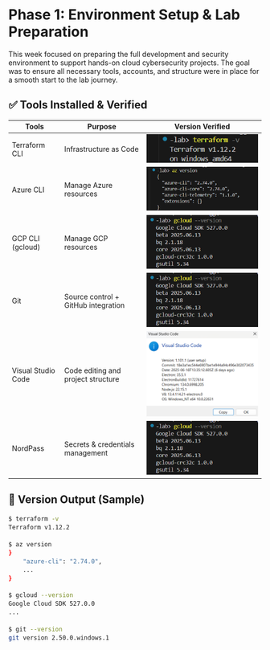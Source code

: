 # Phase 1: Environment Setup & Lab Preparation

This week focused on preparing the full development and security environment to support hands-on cloud cybersecurity projects. The goal was to ensure all necessary tools, accounts, and structure were in place for a smooth start to the lab journey.

## ✅ Tools Installed & Verified

|   Tools                           | Purpose                               | Version Verified
|-----------------------------------|---------------------------------------|-----------------------------------
|   Terraform CLI                   |   Infrastructure as Code              |  ![Terraform](./screenshots/terraform-version.png)
|   Azure CLI                       |   Manage Azure resources              |  ![Terraform](./screenshots/azure-cli-version.png)
|   GCP CLI (gcloud)                |   Manage GCP resources                |  ![Terraform](./screenshots/gcloud-version.png)
|   Git                             |   Source control + GitHub integration |  ![Terraform](./screenshots/gcloud-version.png)
|   Visual Studio Code              |   Code editing and project structure  |  ![Terraform](./screenshots/visual-studio-code-version.png)
|   NordPass                        |   Secrets & credentials management    |  ![Terraform](./screenshots/gcloud-version.png)


## 💾 Version Output (Sample)
```bash
$ terraform -v
Terraform v1.12.2

$ az version
}
    "azure-cli": "2.74.0",
    ...
}

$ gcloud --version
Google Cloud SDK 527.0.0
...

$ git --version
git version 2.50.0.windows.1
```

